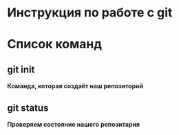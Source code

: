 # Инструкция по работе с git

# Список команд

## git init
**Команда, которая создаёт наш репозиторий**

## git status
**Проверяем состояние нашего репозитария**